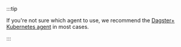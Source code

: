 :::tip

If you're not sure which agent to use, we recommend the [Dagster+ Kubernetes agent](/deployment/dagster-plus/hybrid/kubernetes) in most cases.

:::
